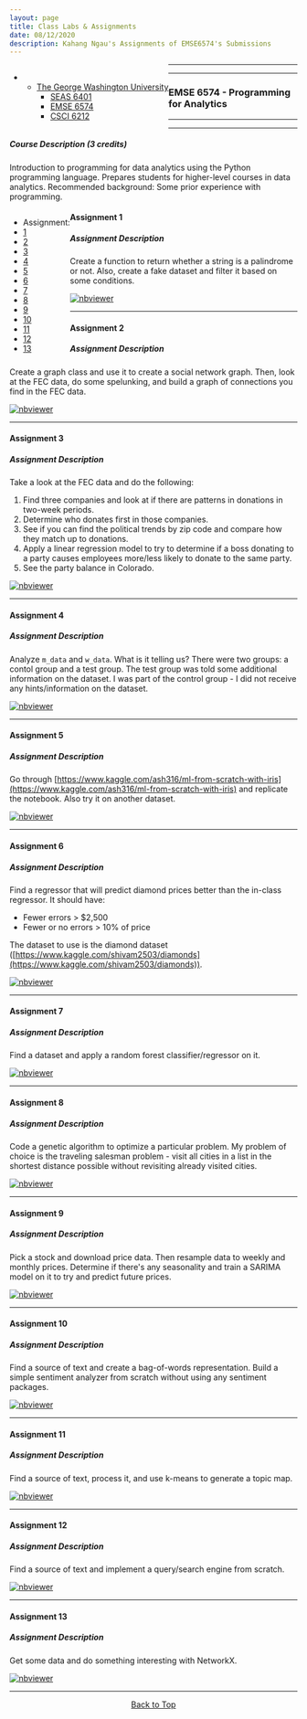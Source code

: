 ```yaml
---
layout: page
title: Class Labs & Assignments
date: 08/12/2020
description: Kahang Ngau's Assignments of EMSE6574's Submissions
---
```

<a name="top"></a>
<div class="navbar">
    <div class="navbar-inner">
        <ul class="nav" style="float:left">
            <li>
                <ul class="dropdown">
                    <li><a href="#GWU">The George Washington University</a>
                        <ul class="dropdown-content">
                            <li><a href="{{ BASE_PATH }}/pages/SEAS6401.html">SEAS 6401</a></li>
                            <li><a href="{{ BASE_PATH }}/pages/EMSE6574.html">EMSE 6574</a></li>
                            <li><a href="{{ BASE_PATH }}/pages/CSCI6212.html">CSCI 6212</a></li>
                        </ul>
                    </li>
                </ul>
            </li>
        </ul>
    </div>
</div>

---
---

### <a name="emse6574"></a> EMSE 6574 - Programming for Analytics
---
---
##### Course Description (3 credits)
Introduction to programming for data analytics using the Python programming language. Prepares students for higher-level courses in data analytics. Recommended background: Some prior experience with programming.
<div class="navbar">
    <div class="navbar-inner">
        <ul class="nav" style="float:left">
            <li><a>Assignment:</a></li>
            <li><a href="#emse6574-assignment1">1</a></li>
            <li><a href="#emse6574-assignment2">2</a></li>
            <li><a href="#emse6574-assignment3">3</a></li>
            <li><a href="#emse6574-assignment4">4</a></li>
            <li><a href="#emse6574-assignment5">5</a></li>
            <li><a href="#emse6574-assignment6">6</a></li>
            <li><a href="#emse6574-assignment7">7</a></li>
            <li><a href="#emse6574-assignment8">8</a></li>
            <li><a href="#emse6574-assignment9">9</a></li>
            <li><a href="#emse6574-assignment10">10</a></li>
            <li><a href="#emse6574-assignment11">11</a></li>
            <li><a href="#emse6574-assignment12">12</a></li>
            <li><a href="#emse6574-assignment13">13</a></li>
        </ul>
    </div>
</div>

####  <a name="emse6574-assignment1"></a>Assignment 1
##### Assignment Description 
Create a function to return whether a string is a palindrome or not. Also, create a fake dataset and filter it based on some conditions.

[![nbviewer](https://raw.githubusercontent.com/jupyter/design/master/logos/Badges/nbviewer_badge.svg)](https://nbviewer.jupyter.org/github/ngau9567/ngau9567.github.io/blob/master/assets/EMSE6574/Week1_Assignment.ipynb)

---

####  <a name="emse6574-assignment2"></a>Assignment 2
##### Assignment Description 
Create a graph class and use it to create a social network graph. Then, look at the FEC data, do some spelunking, and build a graph of connections you find in the FEC data.

[![nbviewer](https://raw.githubusercontent.com/jupyter/design/master/logos/Badges/nbviewer_badge.svg)](https://nbviewer.jupyter.org/github/ngau9567/ngau9567.github.io/blob/master/assets/EMSE6574/Week2_Assignment.ipynb)

---

####  <a name="emse6574-assignment3"></a>Assignment 3
##### Assignment Description 
Take a look at the FEC data and do the following:

1. Find three companies and look at if there are patterns in donations in two-week periods.
2. Determine who donates first in those companies.
3. See if you can find the political trends by zip code and compare how they match up to donations.
4. Apply a linear regression model to try to determine if a boss donating to a party causes employees more/less likely to donate to the same party.
5. See the party balance in Colorado.

[![nbviewer](https://raw.githubusercontent.com/jupyter/design/master/logos/Badges/nbviewer_badge.svg)](https://nbviewer.jupyter.org/github/ngau9567/ngau9567.github.io/blob/master/assets/EMSE6574/Week3_Assignment.ipynb)

---

####  <a name="emse6574-assignment4"></a>Assignment 4
##### Assignment Description 
Analyze `m_data` and `w_data`. What is it telling us? There were two groups: a contol group and a test group. The test group was told some additional information on the dataset. I was part of the control group - I did not receive any hints/information on the dataset.

[![nbviewer](https://raw.githubusercontent.com/jupyter/design/master/logos/Badges/nbviewer_badge.svg)](https://nbviewer.jupyter.org/github/ngau9567/ngau9567.github.io/blob/master/assets/EMSE6574/Week5_Assignment.ipynb)

---

####  <a name="emse6574-assignment5"></a>Assignment 5
##### Assignment Description 
Go through [https://www.kaggle.com/ash316/ml-from-scratch-with-iris](https://www.kaggle.com/ash316/ml-from-scratch-with-iris) and replicate the notebook. Also try it on another dataset.

[![nbviewer](https://raw.githubusercontent.com/jupyter/design/master/logos/Badges/nbviewer_badge.svg)](https://nbviewer.jupyter.org/github/ngau9567/ngau9567.github.io/blob/master/assets/EMSE6574/Week4_Assignment.ipynb)

---

####  <a name="emse6574-assignment6"></a>Assignment 6
##### Assignment Description 
Find a regressor that will predict diamond prices better than the in-class regressor. It should have:
* Fewer errors > $2,500
* Fewer or no errors > 10% of price

The dataset to use is the diamond dataset ([https://www.kaggle.com/shivam2503/diamonds](https://www.kaggle.com/shivam2503/diamonds)).

[![nbviewer](https://raw.githubusercontent.com/jupyter/design/master/logos/Badges/nbviewer_badge.svg)](https://nbviewer.jupyter.org/github/ngau9567/ngau9567.github.io/blob/master/assets/EMSE6574/Week6_Assignment.ipynb)

---

####  <a name="emse6574-assignment7"></a>Assignment 7
##### Assignment Description 
Find a dataset and apply a random forest classifier/regressor on it.

[![nbviewer](https://raw.githubusercontent.com/jupyter/design/master/logos/Badges/nbviewer_badge.svg)](https://nbviewer.jupyter.org/github/ngau9567/ngau9567.github.io/blob/master/assets/EMSE6574/Week7_Assignment.ipynb)

---

####  <a name="emse6574-assignment8"></a>Assignment 8
##### Assignment Description 
Code a genetic algorithm to optimize a particular problem. My problem of choice is the traveling salesman problem - visit all cities in a list in the shortest distance possible without revisiting already visited cities.

[![nbviewer](https://raw.githubusercontent.com/jupyter/design/master/logos/Badges/nbviewer_badge.svg)](https://nbviewer.jupyter.org/github/ngau9567/ngau9567.github.io/blob/master/assets/EMSE6574/Week8_GeneticAlgorithm.ipynb)

---

####  <a name="emse6574-assignment9"></a>Assignment 9
##### Assignment Description 
Pick a stock and download price data. Then resample data to weekly and monthly prices. Determine if there's any seasonality and train a SARIMA model on it to try and predict future prices.

[![nbviewer](https://raw.githubusercontent.com/jupyter/design/master/logos/Badges/nbviewer_badge.svg)](https://nbviewer.jupyter.org/github/ngau9567/ngau9567.github.io/blob/master/assets/EMSE6574/Week9_Assignment.ipynb)

---

####  <a name="emse6574-assignment10"></a>Assignment 10
##### Assignment Description 
Find a source of text and create a bag-of-words representation. Build a simple sentiment analyzer from scratch without using any sentiment packages.

[![nbviewer](https://raw.githubusercontent.com/jupyter/design/master/logos/Badges/nbviewer_badge.svg)](https://nbviewer.jupyter.org/github/ngau9567/ngau9567.github.io/blob/master/assets/EMSE6574/Week10_Assignment.ipynb)

---

####  <a name="emse6574-assignment11"></a>Assignment 11
##### Assignment Description 
Find a source of text, process it, and use k-means to generate a topic map.

[![nbviewer](https://raw.githubusercontent.com/jupyter/design/master/logos/Badges/nbviewer_badge.svg)](https://nbviewer.jupyter.org/github/ngau9567/ngau9567.github.io/blob/master/assets/EMSE6574/Week11_Assignment.ipynb)

---

####  <a name="emse6574-assignment12"></a>Assignment 12
##### Assignment Description 
Find a source of text and implement a query/search engine from scratch.

[![nbviewer](https://raw.githubusercontent.com/jupyter/design/master/logos/Badges/nbviewer_badge.svg)](https://nbviewer.jupyter.org/github/ngau9567/ngau9567.github.io/blob/master/assets/EMSE6574/Week12_Assignment.ipynb)

---

####  <a name="emse6574-assignment13"></a>Assignment 13
##### Assignment Description 
Get some data and do something interesting with NetworkX.

[![nbviewer](https://raw.githubusercontent.com/jupyter/design/master/logos/Badges/nbviewer_badge.svg)](https://nbviewer.jupyter.org/github/ngau9567/ngau9567.github.io/blob/master/assets/EMSE6574/Week13_Assignment.ipynb)

---

<center><a href="#top">Back to Top</a></center>
